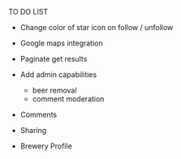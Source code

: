 TO DO LIST

 - Change color of star icon on follow / unfollow

 - Google maps integration

 - Paginate get results

 - Add admin capabilities
    - beer removal
    - comment moderation

- Comments

- Sharing

- Brewery Profile
